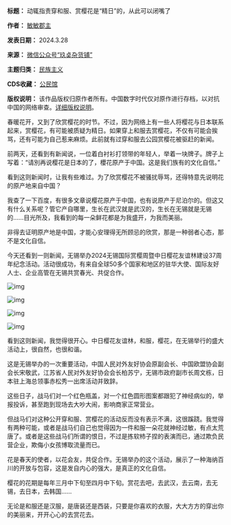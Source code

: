 

**标题：** 动辄指责穿和服、赏樱花是“精日”的，从此可以闭嘴了  

**作者：** [敏敏郡主](https://chinadigitaltimes.net/space/玖奌杂货铺)  

**发表日期：** 2024.3.28  

**来源：** [微信公众号“玖奌杂货铺”](https://web.archive.org/web/https://mp.weixin.qq.com/s/YEwi_gOJZP8ZrU6wxqAeLA)  

**主题归类：** [民族主义](https://chinadigitaltimes.net/space/民族主义)  

**CDS收藏：** [公民馆](https://chinadigitaltimes.net/space/%E5%85%AC%E6%B0%91%E9%A6%86)  

**版权说明：** 该作品版权归原作者所有。中国数字时代仅对原作进行存档，以对抗中国的网络审查。[详细版权说明](https://chinadigitaltimes.net/chinese/copyright)。


春暖花开，又到了欣赏樱花的时节。不过，因为网络上有一些人将樱花与日本联系起来，赏樱花，有可能被质疑为精日。如果穿上和服去赏樱花，不仅有可能会挨骂，还有可能为自己惹来麻烦。此前就有过穿和服去公园赏樱花被驱赶的新闻。


前两天，还看到有新闻说，一位着白衬衫打领带的年轻人，举着一块牌子。牌子上写着：“请別再说樱花是日本的了，櫻花原产于中国。这是我们族有的文化自信。”


看到这则新闻时，让我有些难过。为了欣赏樱花不被骚扰辱骂，还得特意先说明花的原产地来自中国？


我查了一下百度，有很多文章说樱花原产于中国，也有说原产于尼泊尔的。但这又有什么关系呢？管它产自哪里，生长在武汉就是武汉的，生长在无锡就是无锡的……目光所及，我看到的每一朵鲜花都是为我盛开，为我而美丽。


非得去证明原产地是中国，才能心安理得无所顾忌的欣赏，那是一种弱者心态，那不是文化自信。


今天还看到一则新闻，无锡举办2024无锡国际赏樱周暨中日樱花友谊林建设37周年纪念活动。活动很成功，有来自全球50多个国家和地区的驻华大使、国际友好人士、企业高管在无锡共赏春光、共促合作。


![img](https://chinadigitaltimes.net/chinese/files/2024/04/post-706410-660ac2a59430a.)


![img](https://chinadigitaltimes.net/chinese/files/2024/04/post-706410-660ac2a5b3e51.)


![img](https://chinadigitaltimes.net/chinese/files/2024/04/post-706410-660ac2a5e20f0.png)


![img](https://chinadigitaltimes.net/chinese/files/2024/04/post-706410-660ac2a614cdb.png)


看到这则新闻，我觉得很开心。中日樱花友谊林，和服，樱花，在无锡举行的盛大活动上，很自然，也很和谐。


这是无锡举办的一次重要活动，中国人民对外友好协会原副会长、中国欧盟协会副会长宋敬武，江苏省人民对外友好协会会长柏苏宁，无锡市政府副市长周文栋，日本驻上海总领事赤松秀一出席活动并致辞。


这些日子，战马们对一个红色瓶盖，对一个红色圆形图案都跟犯了神经病似的，举报投诉，甚至跑到现场去大吵大闹，影响商家正常营业。


但战马们对这种公开穿和服、赏樱花的活动反而没有表示不满，这很蹊跷。我觉得有两种可能，或者是战马们自己也觉得因为一件和服一朵花就神经过敏，有点太荒唐了。或者是这些战马们所谓的恨日，不过是拣软杮子捏的表演而已，通过欺负民营企业，欺侮小女孩博取流量而已。


花是春天的使者，以花会友，共促合作。无锡举办的这个活动，展示了一种海纳百川的开放与包容，这是发自内心的强大，是真正的文化自信。


樱花的花期是每年三月中下旬至四月中下旬。赏花去吧，去武汉，去云南，去无锡，去日本，去韩国……


无论是和服还是汉服，是唐装还是西装，只要是你喜欢的衣服，大大方方的穿出你的美丽来，开开心心的去赏花去。

